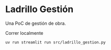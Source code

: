 # Ladrillo Gestión
Una PoC de gestión de obra.


Correr localmente
```sh
uv run streamlit run src/ladrillo_gestion.py 
```

